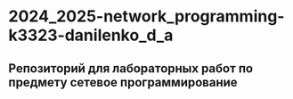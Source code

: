 # 2024_2025-network_programming-k3323-danilenko_d_a

## Репозиторий для лабораторных работ по предмету сетевое программирование
